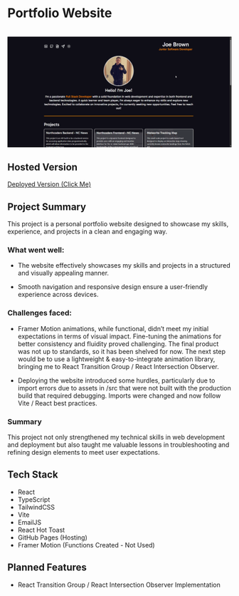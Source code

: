 # Portfolio Website

<br/>
<img src="docs/demo.gif" title="Main Demo">
</a>
<br/>

## Hosted Version

[Deployed Version (Click Me)](https://joedev.co.uk/)

## Project Summary

This project is a personal portfolio website designed to showcase my skills, experience, and projects in a clean and engaging way.

### What went well:

- The website effectively showcases my skills and projects in a structured and visually appealing manner.

- Smooth navigation and responsive design ensure a user-friendly experience across devices.

### Challenges faced:

- Framer Motion animations, while functional, didn’t meet my initial expectations in terms of visual impact. Fine-tuning the animations for better consistency and fluidity proved challenging. The final product was not up to standards, so it has been shelved for now. The next step would be to use a lightweight & easy-to-integrate animation library, bringing me to React Transition Group / React Intersection Observer.

- Deploying the website introduced some hurdles, particularly due to import errors due to assets in /src that were not built with the production build that required debugging. Imports were changed and now follow Vite / React best practices.

### Summary

This project not only strengthened my technical skills in web development and deployment but also taught me valuable lessons in troubleshooting and refining design elements to meet user expectations.

## Tech Stack

- React
- TypeScript
- TailwindCSS
- Vite
- EmailJS
- React Hot Toast
- GitHub Pages (Hosting)
- Framer Motion (Functions Created - Not Used)

## Planned Features

- React Transition Group / React Intersection Observer Implementation

